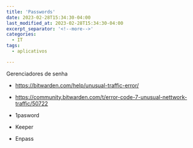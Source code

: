 ```yaml
---
title: 'Passwords'
date: 2023-02-28T15:34:30-04:00
last_modified_at: 2023-02-28T15:34:30-04:00
excerpt_separator: '<!--more-->'
categories:
  - IT
tags:
  - aplicativos

---
```


Gerenciadores de senha

- https://bitwarden.com/help/unusual-traffic-error/
- https://community.bitwarden.com/t/error-code-7-unusual-nettwork-traffic/50722

- 1pasword
- Keeper
- Enpass

